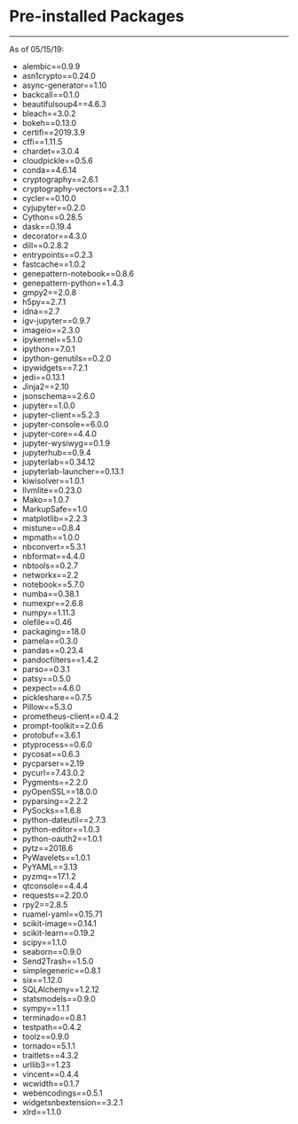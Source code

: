 # Pre-installed Packages
---

As of 05/15/19:

- alembic==0.9.9
- asn1crypto==0.24.0
- async-generator==1.10
- backcall==0.1.0
- beautifulsoup4==4.6.3
- bleach==3.0.2
- bokeh==0.13.0
- certifi==2019.3.9
- cffi==1.11.5
- chardet==3.0.4
- cloudpickle==0.5.6
- conda==4.6.14
- cryptography==2.6.1
- cryptography-vectors==2.3.1
- cycler==0.10.0
- cyjupyter==0.2.0
- Cython==0.28.5
- dask==0.19.4
- decorator==4.3.0
- dill==0.2.8.2
- entrypoints==0.2.3
- fastcache==1.0.2
- genepattern-notebook==0.8.6
- genepattern-python==1.4.3
- gmpy2==2.0.8
- h5py==2.7.1
- idna==2.7
- igv-jupyter==0.9.7
- imageio==2.3.0
- ipykernel==5.1.0
- ipython==7.0.1
- ipython-genutils==0.2.0
- ipywidgets==7.2.1
- jedi==0.13.1
- Jinja2==2.10
- jsonschema==2.6.0
- jupyter==1.0.0
- jupyter-client==5.2.3
- jupyter-console==6.0.0
- jupyter-core==4.4.0
- jupyter-wysiwyg==0.1.9
- jupyterhub==0.9.4
- jupyterlab==0.34.12
- jupyterlab-launcher==0.13.1
- kiwisolver==1.0.1
- llvmlite==0.23.0
- Mako==1.0.7
- MarkupSafe==1.0
- matplotlib==2.2.3
- mistune==0.8.4
- mpmath==1.0.0
- nbconvert==5.3.1
- nbformat==4.4.0
- nbtools==0.2.7
- networkx==2.2
- notebook==5.7.0
- numba==0.38.1
- numexpr==2.6.8
- numpy==1.11.3
- olefile==0.46
- packaging==18.0
- pamela==0.3.0
- pandas==0.23.4
- pandocfilters==1.4.2
- parso==0.3.1
- patsy==0.5.0
- pexpect==4.6.0
- pickleshare==0.7.5
- Pillow==5.3.0
- prometheus-client==0.4.2
- prompt-toolkit==2.0.6
- protobuf==3.6.1
- ptyprocess==0.6.0
- pycosat==0.6.3
- pycparser==2.19
- pycurl==7.43.0.2
- Pygments==2.2.0
- pyOpenSSL==18.0.0
- pyparsing==2.2.2
- PySocks==1.6.8
- python-dateutil==2.7.3
- python-editor==1.0.3
- python-oauth2==1.0.1
- pytz==2018.6
- PyWavelets==1.0.1
- PyYAML==3.13
- pyzmq==17.1.2
- qtconsole==4.4.4
- requests==2.20.0
- rpy2==2.8.5
- ruamel-yaml==0.15.71
- scikit-image==0.14.1
- scikit-learn==0.19.2
- scipy==1.1.0
- seaborn==0.9.0
- Send2Trash==1.5.0
- simplegeneric==0.8.1
- six==1.12.0
- SQLAlchemy==1.2.12
- statsmodels==0.9.0
- sympy==1.1.1
- terminado==0.8.1
- testpath==0.4.2
- toolz==0.9.0
- tornado==5.1.1
- traitlets==4.3.2
- urllib3==1.23
- vincent==0.4.4
- wcwidth==0.1.7
- webencodings==0.5.1
- widgetsnbextension==3.2.1
- xlrd==1.1.0